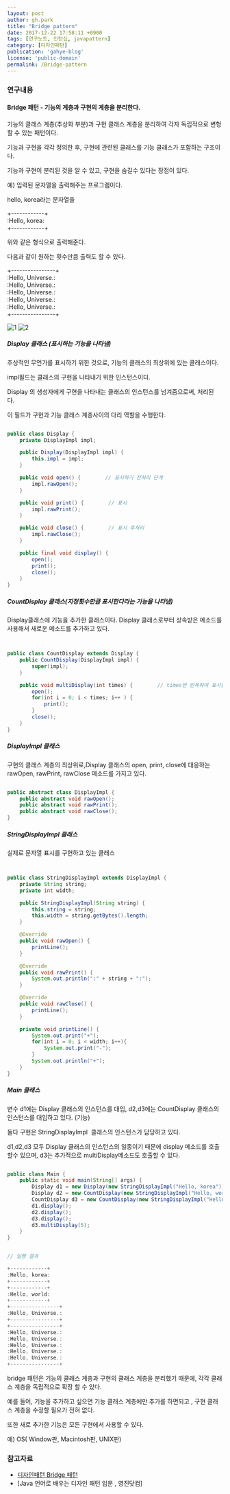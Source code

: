 ```yaml
---
layout: post
author: gh.park
title: "Bridge pattern"
date: 2017-12-22 17:58:11 +0900
tags: [연구노트, 인턴십, javapattern]
category: [디자인패턴]
publication: 'gahye-blog'
license: 'public-domain'
permalink: /Bridge-pattern
---
```


### 연구내용

#### Bridge 패턴 - 기능의 계층과 구현의 계층을 분리한다.
기능의 클래스 계층(추상화 부분)과 구현 클래스 계층을 분리하여 각자 독립적으로 변형할 수 있는 패턴이다.

기능과 구현을 각각 정의한 후, 구현에 관련된 클래스를 기능 클래스가 포함하는 구조이다.

기능과 구현이 분리된 것을 알 수 있고, 구현을 숨길수 있다는 장점이 있다.



예) 입력된 문자열을 출력해주는 프로그램이다.

hello, korea라는 문자열을

+------------+
<br>
:Hello, korea:
<br>
+------------+

위와 같은 형식으로 출력해준다.

다음과 같이 원하는 횟수만큼 출력도 할 수 있다.

+----------------+
<br>
:Hello, Universe.:
<br>
:Hello, Universe.:
<br>
:Hello, Universe.:
<br>
:Hello, Universe.:
<br>
:Hello, Universe.:
<br>
+----------------+

![1](http://image.fileslink.com/491415f678ebf81/image2017-12-14_16-13-1.png)
![2](http://image.fileslink.com/491415f691939ab/image2017-12-13_18-27-26.png)


##### Display 클래스 (표시하는 기능을 나타냄) 
추상적인 무언가를 표시하기 위한 것으로, 기능의 클래스의 최상위에 있는 클래스이다. 

impl필드는 클래스의 구현을 나타내기 위한 인스턴스이다. 

Display 의 생성자에게 구현을 나타내는 클래스의 인스턴스를 넘겨줌으로써, 처리된다. 

이 필드가 구현과 기능 클래스 계층사이의 다리 역할을 수행한다. 


```java

public class Display {
    private DisplayImpl impl;

    public Display(DisplayImpl impl) {
        this.impl = impl;
    }

    public void open() {        // 표시하기 전처리 단계
        impl.rawOpen();
    }

    public void print() {        // 표시
        impl.rawPrint();
    }

    public void close() {        // 표시 후처리
        impl.rawClose();
    }

    public final void display() {
        open();
        print();
        close();
    }
}

```

##### CountDisplay 클래스(지정횟수만큼 표시한다라는 기능을 나타냄)
Display클래스에 기능을 추가한 클래스이다. Display 클래스로부터 상속받은 메소드를 사용해서 새로운 메소드를 추가하고 있다. 


```java


public class CountDisplay extends Display {
    public CountDisplay(DisplayImpl impl) {
        super(impl);
    }

    public void multiDisplay(int times) {        // times번 반복하여 표시한다.
        open();
        for(int i = 0; i < times; i++ ) {
            print();
        }
        close();
    }
}

```

##### DisplayImpl 클래스

구현의 클래스 계층의 최상위로,Display 클래스의 open, print, close에 대응하는 rawOpen, rawPrint, rawClose 메소드를 가지고 있다.

```java

public abstract class DisplayImpl {
    public abstract void rawOpen();
    public abstract void rawPrint();
    public abstract void rawClose();
}

```

##### StringDisplayImpl 클래스
실제로 문자열 표시를 구현하고 있는 클래스

```java


public class StringDisplayImpl extends DisplayImpl {
    private String string;
    private int width;

    public StringDisplayImpl(String string) {
        this.string = string;
        this.width = string.getBytes().length;
    }

    @Override
    public void rawOpen() {
        printLine();
    }

    @Override
    public void rawPrint() {
        System.out.println(":" + string + ":");
    }

    @Override
    public void rawClose() {
        printLine();
    }

    private void printLine() {
        System.out.print("+");
        for(int i = 0; i < width; i++){
            System.out.print("-");
        }
        System.out.println("+");
    }
}

```

##### Main 클래스
변수 d1에는 Display 클래스의 인스턴스를 대입, d2,d3에는 CountDisplay 클래스의 인스턴스를 대입하고 있다. (기능)  

둘다 구현은 StringDisplayImpl  클래스의 인스턴스가 담당하고 있다. 

d1,d2,d3 모두 Display 클래스의 인스턴스의 일종이기 때문에 display 메소드를 호출할수 있으며, d3는 추가적으로 multiDisplay메소드도 호출할 수 있다. 

```java

public class Main {
    public static void main(String[] args) {
        Display d1 = new Display(new StringDisplayImpl("Hello, korea"));
        Display d2 = new CountDisplay(new StringDisplayImpl("Hello, world"));
        CountDisplay d3 = new CountDisplay(new StringDisplayImpl("Hello, Universe."));
        d1.display();
        d2.display();
        d3.display();
        d3.multiDisplay(5);
    }
}


// 실행 결과

+------------+
:Hello, korea:
+------------+
+------------+
:Hello, world:
+------------+
+----------------+
:Hello, Universe.:
+----------------+
+----------------+
:Hello, Universe.:
:Hello, Universe.:
:Hello, Universe.:
:Hello, Universe.:
:Hello, Universe.:
+----------------+

```


bridge 패턴은 기능의 클래스 계층과 구현의 클래스 계층을 분리했기 때문에, 각각 클래스 계층을 독립적으로 확장 할 수 있다. 

예를 들어, 기능을 추가하고 싶으면 기능 클래스 계층에만 추가를 하면되고 , 구현 클래스 계층을 수정할 필요가 전혀 없다. 

또한 새로 추가한 기능은 모든 구현에서 사용할 수 있다. 

예) OS( Window판, Macintosh판, UNIX판) 


### 참고자료
* [디자인패턴 Bridge 패턴]( http://showmiso.tistory.com/121 )
* [Java 언어로 배우는 디자인 패턴 입문 , 영진닷컴]
